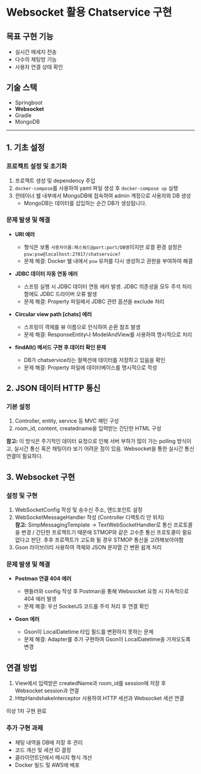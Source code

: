 # Websocket 활용 Chatservice 구현

## 목표 구현 기능

- 실시간 메세지 전송
- 다수의 채팅방 기능
- 사용자 연결 상태 확인

## 기술 스택

- Springboot
- **Websocket**
- Gradle
- MongoDB

---

## 1. 기초 설정

### 프로젝트 설정 및 초기화
1. 프로젝트 생성 및 dependency 주입
2. `docker-compose`를 사용하여 yaml 파일 생성 후 `docker-compose up` 실행
3. 컨테이너 쉘 내부에서 MongoDB에 접속하여 admin 계정으로 사용자와 DB 생성
   - MongoDB는 데이터를 삽입하는 순간 DB가 생성됩니다.

### 문제 발생 및 해결

- **URI 에러**
  - 형식은 보통 `사용자이름:패스워드@port:port/DB명`이지만 로컬 환경 설정은 `psw:psw@localhost:27017/chatservice?`
  - 문제 해결: Docker 쉘 내에서 `psw` 유저를 다시 생성하고 권한을 부여하여 해결

- **JDBC 데이터 자동 연동 에러**
  - 스프링 실행 시 JDBC 데이터 연동 에러 발생. JDBC 의존성을 모두 주석 처리함에도 JDBC 드라이버 오류 발생
  - 문제 해결: Property 파일에서 JDBC 관련 옵션을 exclude 처리

- **Circular view path [chats] 에러**
  - 스프링이 객체를 뷰 이름으로 인식하여 순환 참조 발생
  - 문제 해결: ResponseEntity나 ModelAndView를 사용하여 명시적으로 처리

- **findAll() 메서드 구현 후 데이터 확인 문제**
  - DB가 chatservice라는 컬렉션에 데이터를 저장하고 있음을 확인
  - 문제 해결: Property 파일에 데이터베이스를 명시적으로 작성

## 2. JSON 데이터 HTTP 통신

### 기본 설정
1. Controller, entity, service 등 MVC 패턴 구성
2. room_id, content, createdname을 입력받는 간단한 HTML 구성

**참고:** 이 방식은 주기적인 데이터 요청으로 인해 서버 부하가 많이 가는 polling 방식이고,
실시간 통신 혹은 채팅이라 보기 어려운 점이 있음. Websocket을 통한 실시간 통신 연결이 필요하다.

## 3. Websocket 구현

### 설정 및 구현
1. WebSocketConfig 작성 및 송수신 주소, 엔드포인트 설정
2. WebSocketMessageHandler 작성 (Controller 디렉토리 안 위치)<br>
**참고:** SimpMessagingTemplate -> TextWebSocketHandler로 통신 프로토콜을 변경 / 간단한 프로젝트기 때문에 STMOP와 같은 고수준 통신 프로토콜이 필요없다고 판단. 추후 프로젝트가 고도화 될 경우 STMOP 통신을 고려해보아야함
3. Gson 라이브러리 사용하여 객체와 JSON 문자열 간 변환 쉽게 처리

### 문제 발생 및 해결
- **Postman 연결 404 에러**
  - 핸들러와 config 작성 후 Postman을 통해 Websocket 요청 시 지속적으로 404 에러 발생
  - 문제 해결: 우선 SocketJS 코드를 주석 처리 후 연결 확인



- **Gson 에러**
  - Gson이 LocalDatetime 타입 필드를 변환하지 못하는 문제
  - 문제 해결: Adapter를 추가 구현하여 Gson이 LocalDatetime을 가져오도록 변경

## 연결 방법
1. View에서 입력받은 createdName과 room_id를 session에 저장 후 Websocket session과 연결
2. HttpHandshakeInterceptor 사용하여 HTTP 세션과 Websocket 세션 연결

이상 1차 구현 완료

### 추가 구현 과제

- 채팅 내역을 DB에 저장 후 관리
- 코드 개선 및 세션 ID 결정
- 클라이언트단에서 메시지 형식 개선
- Docker 빌드 및 AWS에 배포
